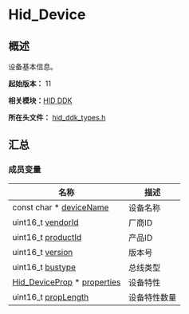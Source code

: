 # Hid_Device


## 概述

设备基本信息。

**起始版本：** 11

**相关模块：**[HID DDK](_hid_ddk.md)

**所在头文件：** [hid_ddk_types.h](hid__ddk__types_8h.md)


## 汇总


### 成员变量

| 名称 | 描述 | 
| -------- | -------- |
| const char \* [deviceName](_hid_ddk.md#devicename) | 设备名称 | 
| uint16_t [vendorId](_hid_ddk.md#vendorid) | 厂商ID | 
| uint16_t [productId](_hid_ddk.md#productid) | 产品ID | 
| uint16_t [version](_hid_ddk.md#version) | 版本号 | 
| uint16_t [bustype](_hid_ddk.md#bustype) | 总线类型 | 
| [Hid_DeviceProp](_hid_ddk.md#hid_deviceprop) \* [properties](_hid_ddk.md#properties) | 设备特性 | 
| uint16_t [propLength](_hid_ddk.md#proplength) | 设备特性数量 | 
